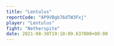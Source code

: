 ```yaml
---
title: "Lentulus"
reportCode: "AP9VBgb76dTW3Fxj"
player: "Lentulus"
fight: "Netherspite"
date: 2021-08-30T19:10:09.637000+00:00
---
```

